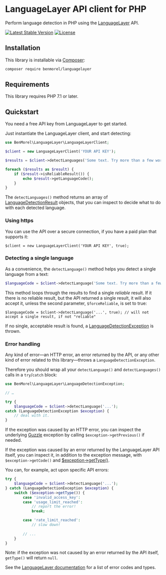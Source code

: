 # LanguageLayer API client for PHP

Perform language detection in PHP using the [LanguageLayer](https://languagelayer.com/) API.

[![Latest Stable Version](https://poser.pugx.org/benmorel/languagelayer/v/stable)](https://packagist.org/packages/benmorel/languagelayer)
[![License](https://img.shields.io/badge/license-MIT-blue.svg)](http://opensource.org/licenses/MIT)

## Installation

This library is installable via [Composer](https://getcomposer.org/):

```bash
composer require benmorel/languagelayer
```

## Requirements

This library requires PHP 7.1 or later.

## Quickstart

You need a free API key from LanguageLayer to get started.

Just instantiate the LanguageLayer client, and start detecting:

```php
use BenMorel\LanguageLayer\LanguageLayerClient;

$client = new LanguageLayerClient('YOUR API KEY');

$results = $client->detectLanguages('Some text. Try more than a few words for accurate detection.');

foreach ($results as $result) {
    if ($result->isReliableResult()) {
        echo $result->getLanguageCode();
    }
}
```

The `detectLanguages()` method returns an array of [LanguageDetectionResult](https://github.com/BenMorel/LanguageLayer/blob/0.1.0/src/LanguageDetectionResult.php) objects,
that you can inspect to decide what to do with each detected language.

### Using https

You can use the API over a secure connection, if you have a paid plan that supports it:

```
$client = new LanguageLayerClient('YOUR API KEY', true);
```

### Detecting a single language

As a convenience, the `detectLanguage()` method helps you detect a single language from a text:

```php
$languageCode = $client->detectLanguage('Some text. Try more than a few words for accurate detection.');
```

This method loops through the results to find a single *reliable* result. If it there is no reliable result, but the API
returned a single result, it will also accept it, unless the second parameter, `$forceReliable`, is set to true:

```
$languageCode = $client->detectLanguage('...', true); // will not accept a single result, if not "reliable"
```

If no single, acceptable result is found, a [LanguageDetectionException](https://github.com/BenMorel/LanguageLayer/blob/0.1.0/src/LanguageDetectionException.php) is thrown.

### Error handling

Any kind of error—an HTTP error, an error returned by the API, or any other kind of error related to this
library—throws a `LanguageDetectionException`.

Therefore you should wrap all your `detectLanguage()` and `detectLanguages()` calls in a `try`/`catch` block:

```php
use BenMorel\LanguageLayer\LanguageDetectionException;

// …

try {
    $languageCode = $client->detectLanguage('...');
catch (LanguageDetectionException $exception) {
    // deal with it.
}
```

If the exception was caused by an HTTP error, you can inspect the underlying [Guzzle](http://docs.guzzlephp.org) exception
by calling `$exception->getPrevious()` if needed.

If the exception was caused by an error returned by the LanguageLayer API itself, you can inspect it,
in addition to the exception message, with `$exception->getCode()` and [$exception->getType()](https://github.com/BenMorel/LanguageLayer/blob/0.1.0/src/LanguageDetectionException.php#L98).

You can, for example, act upon specific API errors:

```php
try {
    $languageCode = $client->detectLanguage('...');
} catch (LanguageDetectionException $exception) {
    switch ($exception->getType()) {
        case 'invalid_access_key':
        case 'usage_limit_reached':
            // report the error!
            break;

        case 'rate_limit_reached':
            // slow down!
        
        // ...
    }
}
```

Note: if the exception was not caused by an error returned by the API itself, `getType()` will return `null`.

See the [LanguageLayer documentation](https://languagelayer.com/documentation#error_codes) for a list of error codes and types.
